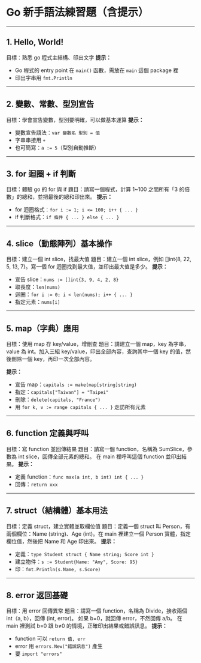 # Go 新手語法練習題（含提示）

---

## 1. Hello, World!

目標：熟悉 go 程式主結構、印出文字
**提示：**

- Go 程式的 entry point 在 `main()` 函數，需放在 `main` 這個 package 裡
- 印出字串用 `fmt.Println`

---

## 2. 變數、常數、型別宣告

目標：學會宣告變數，型別要明確，可以做基本運算
**提示：**

- 變數宣告語法：`var 變數名 型別 = 值`
- 字串串接用 `+`
- 也可簡寫：`a := 5`（型別自動推斷）

---

## 3. for 迴圈 + if 判斷

目標：體驗 go 的 for 與 if
題目：請寫一個程式，計算 1~100 之間所有「3 的倍數」的總和，並把最後的總和印出來。
**提示：**

- for 迴圈格式：`for i := 1; i <= 100; i++ { ... }`
- if 判斷格式：`if 條件 { ... } else { ... }`

---

## 4. slice（動態陣列）基本操作

目標：建立一個 int slice，找最大值
題目：建立一個 int slice，例如 []int{8, 22, 5, 13, 7}。寫一個 for 迴圈找到最大值，並印出最大值是多少。
**提示：**

- 宣告 slice：`nums := []int{3, 9, 4, 2, 8}`
- 取長度：`len(nums)`
- 迴圈：`for i := 0; i < len(nums); i++ { ... }`
- 指定元素：`nums[i]`

---

## 5. map（字典）應用

目標：使用 map 存 key/value，增刪查
題目：請建立一個 map，key 為字串，value 為 int。加入三組 key/value，印出全部內容，查詢其中一個 key 的值，然後刪除一個 key，再印一次全部內容。

**提示：**

- 宣告 map：`capitals := make(map[string]string)`
- 指定：`capitals["Taiwan"] = "Taipei"`
- 刪除：`delete(capitals, "France")`
- 用 `for k, v := range capitals { ... }` 走訪所有元素

---

## 6. function 定義與呼叫

目標：寫 function 並回傳結果
題目：請寫一個 function，名稱為 SumSlice，參數為 int slice，回傳全部元素的總和。
在 main 裡呼叫這個 function 並印出結果。
**提示：**

- 定義 function：`func max(a int, b int) int { ... }`
- 回傳：`return xxx`

---

## 7. struct（結構體）基本用法

目標：定義 struct，建立實體並取欄位值
題目：定義一個 struct 叫 Person，有兩個欄位：Name (string)、Age (int)。在 main 裡建立一個 Person 實體，指定欄位值，然後把 Name 和 Age 印出來。
**提示：**

- 定義：`type Student struct { Name string; Score int }`
- 建立物件：`s := Student{Name: "Amy", Score: 95}`
- 印：`fmt.Println(s.Name, s.Score)`

---

## 8. error 返回基礎

目標：用 error 回傳異常
題目：請寫一個 function，名稱為 Divide，接收兩個 int（a, b），回傳 (int, error)。
如果 b=0，就回傳 error，不然回傳 a/b。
在 main 裡測試 b=0 跟 b≠0 的情境，正確印出結果或錯誤訊息。
**提示：**

- function 可以 `return 值, err`
- error 用 `errors.New("錯誤訊息")` 產生
- 要 `import "errors"`
